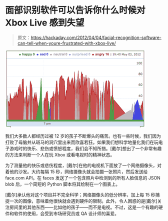 # 面部识别软件可以告诉你什么时候对 Xbox Live 感到失望

> 原文：<https://hackaday.com/2012/04/04/facial-recognition-software-can-tell-when-youre-frustrated-with-xbox-live/>

![](img/1600b6ce4cacb5ec8756d3e38086d569.png "sad")

我们大多数人都经历过被 12 岁的孩子不断爆头的痛苦。也有一些时候，我们因为打败了母脑并从斑马的洞穴里出来而欣喜若狂。如果我们想科学地量化我们在玩电子游戏时的快乐、悲伤或愤怒程度，我们会不知所措。[戴尔]想出了一个非常有趣的方法来判断一个人在玩 Xbox 或看电视时的精神状态。

为了测量他的快乐或悲伤程度，[戴尔]在他的电视机下面放了一个网络摄像头，对着他的沙发。大约每隔 15 秒，网络摄像头就会拍摄一张照片，然后发送给 face.com API。在 faces 发送了一个包含照片中检测到的所有人脸信息的 JSON blob 后，一个简短的 Python 脚本将其绘制在一个图表上。

[戴尔]承认他对这个项目并不完全科学；网络摄像头的低分辨率，加上每 15 秒捕捉一次的图像，意味着他很快就会遇到硬件的限制。此外，令人困惑的是[戴尔]关注房间里的其他东西——比如他的孩子——而不是电视。不过，这是一个有趣的硬件和软件的使用，会受到市场研究员或 QA 设计师的喜爱。